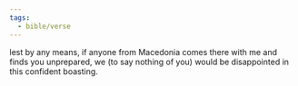 ```yaml
---
tags:
  - bible/verse
---
```

lest by any means, if anyone from Macedonia comes there with me and finds you unprepared, we (to say nothing of you) would be disappointed in this confident boasting.